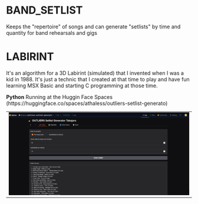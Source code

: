 # BAND_SETLIST
Keeps the "repertoire" of songs and can generate "setlists" by time and quantity for band rehearsals and gigs


# LABIRINT

It's an algorithm for a 3D Labirint (simulated) that I invented when I was a kid in 1988. It's just a technic that I created at that time to play and have fun learning MSX Basic and starting C programming at those time.

<table width:100%>
  <tr><b>Python</b></td></tr>
  <tr>
    <td><img src="./_/SetListGeneratorV1_img1.jpg"></td>
  </tr>
  <tr>
    </td>
      Running at the Huggin Face Spaces<br>
      (https://huggingface.co/spaces/athaless/outliers-setlist-generato)
    </td>
  </tr>
</table>
